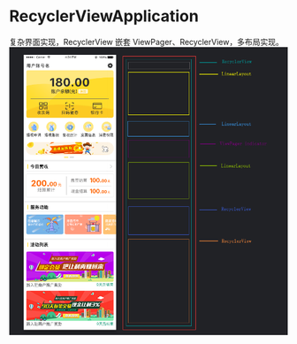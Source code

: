 # RecyclerViewApplication
复杂界面实现，RecyclerView 嵌套 ViewPager、RecyclerView，多布局实现。
![](img/使用RecyclerView实现复杂界面.png)
